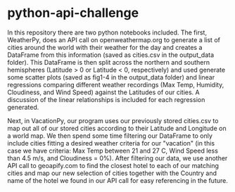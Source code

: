 # python-api-challenge

In this repository there are two python notebooks included. The first, WeatherPy, does an API call on openweathermap.org to generate a list of cities around the world with their weather for the day and creates a DataFrame from this information (saved as cities.csv in the output_data folder). This DataFrame is then split across the northern and southern hemispheres (Latitude > 0 or Latitude < 0, respectively) and used generate some scatter plots (saved as fig1-4 in the output_data folder) and linear regressions comparing different weather recordings (Max Temp, Humidity, Cloudiness, and Wind Speed) against the Latitudes of our cities. A discussion of the linear relationships is included for each regression generated.

Next, in VacationPy, our program uses our previously stored cities.csv to map out all of our stored cities according to their Latitude and Longitude on a world map. We then spend some time filtering our DataFrame to only include cities fitting a desired weather criteria for our "vacation" (in this case we have criteria: Max Temp between 21 and 27 C, Wind Speed less than 4.5 m/s, and Cloudiness = 0%). After filtering our data, we use another API call to geoapify.com to find the closest hotel to each of our matching cities and map our new selection of cities together with the Country and name of the hotel we found in our API call for easy referencing in the future.
